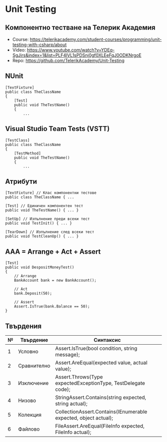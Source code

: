 # Unit Testing

## Компонентно тестване на Телерик Академия
- Course: https://telerikacademy.com/student-courses/programming/unit-testing-with-csharp/about
- Video: https://www.youtube.com/watch?v=YDEq-SgJirs&index=1&list=PLF4lVL1sPDSnj0gf0XLEeFqJ0ODKNrgoE
- Repo: https://github.com/TelerikAcademy/Unit-Testing

## NUnit
```
[TextFixture] 
public class TheClassName
{
	[Test] 
	public void TheTestName()
	{
		...
```

## Visual Studio Team Tests (VSTT)
```
[TestClass] 
public class TheClassName
{
	[TestMethod] 
	public void TheTestName()
	{
		...
```

## Атрибути
```
[TextFixture] // Клас компонентни тестове
public class TheClassName { ...

[Test] // Единичен компонентен тест
public void TheTestName() { ... }

[SetUp] // Изпълнение преди всеки тест
public void TestInit() { ... }

[TearDown] // Изпълнение след всеки тест
public void TestCleanUp() { ... }
```

## AAA = Arrange + Act + Assert
```
[Test] 
public void DespositMoneyTest()
{
	// Arrange
	BankAccount bank = new BankAccount();

	// Act
	bank.Deposit(50);

	// Assert
	Assert.IsTrue(bank.Balance == 50);
}
```

## Твърдения

| № | Твърдениe    | Синтаксис                                                       |
|---|--------------|-----------------------------------------------------------------|
| 1 | Условно      | Assert.IsTrue(bool condition, string message);                  |
| 2 | Сравнително  | Assert.AreEqual(expected value, actual value);                  |
| 3 | Изключение   | Assert.Throws(Type expectedExceptionType, TestDelegate code);   |
| 4 | Низово       | StringAssert.Contains(string expected, string actual);          |
| 5 | Колекция     | CollectionAssert.Contains(IEnumerable expected, object actual); |
| 6 | Файлово      | FileAssert.AreEqual(FileInfo expected, FileInfo actual);        |
